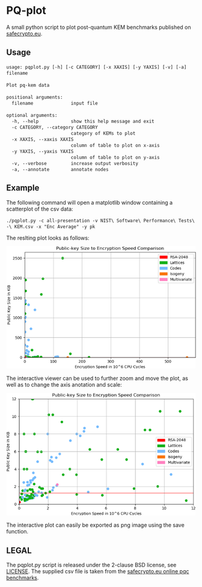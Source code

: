 # PQ-plot

A small python script to plot post-quantum KEM benchmarks published on [safecrypto.eu](https://www.safecrypto.eu/pqclounge/software-analysis-kem/).

## Usage

```
usage: pqplot.py [-h] [-c CATEGORY] [-x XAXIS] [-y YAXIS] [-v] [-a] filename

Plot pq-kem data

positional arguments:
  filename              input file

optional arguments:
  -h, --help            show this help message and exit
  -c CATEGORY, --category CATEGORY
                        category of KEMs to plot
  -x XAXIS, --xaxis XAXIS
                        column of table to plot on x-axis
  -y YAXIS, --yaxis YAXIS
                        column of table to plot on y-axis
  -v, --verbose         increase output verbosity
  -a, --annotate        annotate nodes
```

## Example

The following command will open a matplotlib window containing a scatterplot of the csv
data:

```
./pqplot.py -c all-presentation -v NIST\ Software\ Performance\ Tests\ -\ KEM.csv -x "Enc Average" -y pk
```

The reslting plot looks as follows:

![](images/plot-full.png)

The interactive viewer can be used to further zoom and move the plot, as well as to
change the axis anotation and scale:

![](images/plot-zoomed.png)

The interactive plot can easily be exported as png image using the save function.

## LEGAL

The pqplot.py script is released under the 2-clause BSD license, see [LICENSE](LICENSE).
The supplied csv file is taken from the [safecrypto.eu online pqc benchmarks](https://www.safecrypto.eu/pqclounge/software-analysis-kem/).

